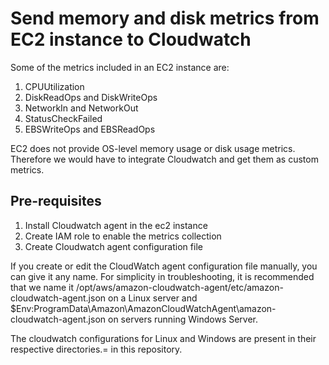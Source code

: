 # Send memory and disk metrics from EC2 instance to Cloudwatch
Some of the metrics included in an EC2 instance are:
1. CPUUtilization
2. DiskReadOps and DiskWriteOps
3. NetworkIn and NetworkOut
4. StatusCheckFailed
5. EBSWriteOps and EBSReadOps

EC2 does not provide OS-level memory usage or disk usage metrics. Therefore we would have to integrate Cloudwatch and get them as custom metrics.

## Pre-requisites
1. Install Cloudwatch agent in the ec2 instance
2. Create IAM role to enable the metrics collection
3. Create Cloudwatch agent configuration file

If you create or edit the CloudWatch agent configuration file manually, you can give it any name. For simplicity in troubleshooting, it is recommended that we name it /opt/aws/amazon-cloudwatch-agent/etc/amazon-cloudwatch-agent.json on a Linux server and $Env:ProgramData\Amazon\AmazonCloudWatchAgent\amazon-cloudwatch-agent.json on servers running Windows Server. 

The cloudwatch configurations for Linux and Windows are present in their respective directories.= in this repository.